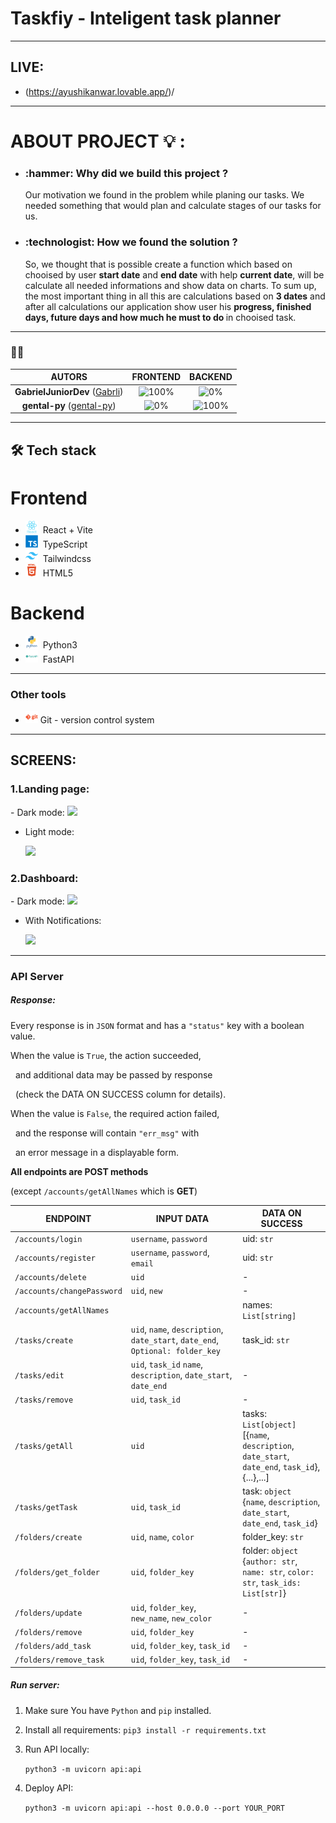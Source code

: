 <h1>Taskfiy - Inteligent task planner </h1>

---

<h2>LIVE:</h2>

- (https://ayushikanwar.lovable.app/)/

---

# ABOUT PROJECT :bulb: :

- <h3>:hammer: Why did we build this project ?</h3> Our motivation we found in the problem while planing our tasks. We needed something that would plan and calculate stages of our tasks for us.
- <h3>:technologist: How we found the solution ? </h3> So, we thought that is possible create a function which based on chooised by user <strong> start date</strong> and <strong> end date</strong> with help <strong> current date</strong>, will be calculate all needed informations and show data on charts. To sum up, the most important thing in all this are calculations based on <strong>3 dates</strong> and after all calculations our application show user his <strong> progress, finished days, future days and how much he must to do </strong> in chooised task.

---

### :raising_hand_man:

| AUTORS                                                     | FRONTEND                              | BACKEND                               |
|:----------------------------------------------------------:|:-------------------------------------:|:-------------------------------------:|
| **GabrielJuniorDev** ([Gabrli](https://github.com/Gabrli)) | ![100%](https://progress-bar.dev/100) | ![0%](https://progress-bar.dev/0)     |
| **gental-py** ([gental-py](https://github.com/gental-py/)) | ![0%](https://progress-bar.dev/0)     | ![100%](https://progress-bar.dev/100) |

---

## :hammer_and_wrench: Tech stack

<h1>Frontend</h1>

- <img src="https://github.com/devicons/devicon/blob/master/icons/react/react-original-wordmark.svg" title="React" alt="React" width="20" height="20"/>&nbsp; React + Vite
- <img src="https://github.com/devicons/devicon/blob/master/icons/typescript/typescript-original.svg" title="TypeScript" alt="TypeScript" width="20" height="20"/>&nbsp; TypeScript
- <img src="https://github.com/devicons/devicon/blob/master/icons/tailwindcss/tailwindcss-plain.svg"  title="CSS3" alt="CSS" width="20" height="20"/>&nbsp; Tailwindcss
- <img src="https://github.com/devicons/devicon/blob/master/icons/html5/html5-plain-wordmark.svg"  title="HTML" alt="HTML5" width="20" height="20"/>&nbsp; HTML5

<h1>Backend</h1>

- <img src="https://github.com/devicons/devicon/blob/master/icons/python/python-original-wordmark.svg"  title="Python3" alt="Python3" width="20" height="20"/>&nbsp; Python3
- <img src="https://github.com/devicons/devicon/blob/master/icons/fastapi/fastapi-original-wordmark.svg"  title="FastAPI" alt="FastAPI" width="20" height="20"/>&nbsp; FastAPI

---

### Other tools

- <img src="https://github.com/devicons/devicon/blob/master/icons/git/git-plain-wordmark.svg"  title="GIT" alt="GIT" width="20" height="20"/>  Git - version control system

---

<h2>SCREENS:</h2>
<h3>1.Landing page: </h3>
- Dark mode: 
<img src="https://github.com/Gabrli/Taskify/assets/110058841/030b5434-2656-4214-8fdc-e40a8c4c2e90"/>

- Light mode:
  
  <img src="https://github.com/Gabrli/Taskify/assets/110058841/fe667f16-3698-4486-a772-eb673f67c4d8"/>

<h3>2.Dashboard:</h3>
- Dark mode:
<img src="https://github.com/Gabrli/Taskify/assets/110058841/5dcce7b0-5bd4-42d8-a649-566996649ad3"/>

- With Notifications:
  
  <img src="https://github.com/Gabrli/Taskify/assets/110058841/9f81a1d5-6ec0-42a6-b923-6ea9d2d46fed"/>

---

### API Server

##### Response:

Every response is in `JSON` format and has a `"status"` key with a boolean value.

When the value is `True`, the action succeeded,

  and additional data may be passed by response

  (check the DATA ON SUCCESS column for details).

When the value is `False`, the required action failed,

  and the response will contain `"err_msg"` with

  an error message in a displayable form.

**All endpoints are POST methods**

(except `/accounts/getAllNames` which is **GET**)

| **ENDPOINT**               | **INPUT DATA**                                                                 | **DATA ON SUCCESS**                                                                                 |
| -------------------------- | ------------------------------------------------------------------------------ | --------------------------------------------------------------------------------------------------- |
| `/accounts/login`          | `username`, `password`                                                         | uid: `str`                                                                                          |
| `/accounts/register`       | `username`, `password`, `email`                                                | uid: `str`                                                                                          |
| `/accounts/delete`         | `uid`                                                                          | -                                                                                                   |
| `/accounts/changePassword` | `uid`, `new`                                                                   | -                                                                                                   |
| `/accounts/getAllNames`    |                                                                                | names: `List[string]`                                                                               |
| `/tasks/create`            | `uid`, `name`, `description`, `date_start`, `date_end`, `Optional: folder_key` | task_id: `str`                                                                                      |
| `/tasks/edit`              | `uid`, `task_id` `name`, `description`, `date_start`, `date_end`               | -                                                                                                   |
| `/tasks/remove`            | `uid`, `task_id`                                                               | -                                                                                                   |
| `/tasks/getAll`            | `uid`                                                                          | tasks: `List[object]`<br/>[{`name`, `description`, `date_start`, `date_end`, `task_id`}, {...},...] |
| `/tasks/getTask`           | `uid`, `task_id`                                                               | task: `object`<br/>{`name`, `description`, `date_start`, `date_end`, `task_id`}                     |
| `/folders/create`          | `uid`, `name`, `color`                                                         | folder_key: `str`                                                                                   |
| `/folders/get_folder`      | `uid`, `folder_key`                                                            | folder: `object`<br/>{`author: str`, `name: str`, `color: str`, `task_ids: List[str]`}              |
| `/folders/update`          | `uid`, `folder_key`, `new_name`, `new_color`                                   | -                                                                                                   |
| `/folders/remove`          | `uid`, `folder_key`                                                            | -                                                                                                   |
| `/folders/add_task`        | `uid`, `folder_key`, `task_id`                                                 | -                                                                                                   |
| `/folders/remove_task`     | `uid`, `folder_key`, `task_id`                                                 | -                                                                                                   |

##### Run server:

1. Make sure You have `Python` and `pip` installed.

2. Install all requirements: `pip3 install -r requirements.txt` 

3. Run API locally:
   
   `python3 -m uvicorn api:api`

4. Deploy API:
   
   `python3 -m uvicorn api:api --host 0.0.0.0 --port YOUR_PORT`
